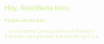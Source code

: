 <h2 style="color:#DAF7A6">Hey, Keerthana here.</h2>   
<h4 style="color:#DAF7A6">People call me alan.</h4>
<p  style="color:#DAF7A6">- I am currently, Looking for online friends :)<br>If you are a programmer, feel free to reach out.</p>
<!--- 
keerthana5958v/keerthana5958v is a ✨ special ✨ repository because its `README.md` (this file) appears on your GitHub profile.
You can click the Preview link to take a look at your changes.
--->

